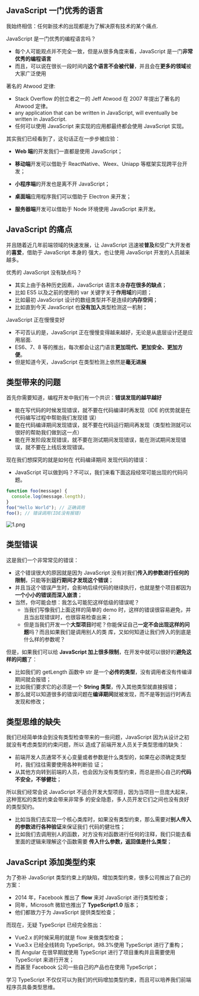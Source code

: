 
## JavaScript 一门优秀的语言

我始终相信：任何新技术的出现都是为了解决原有技术的某个痛点.

JavaScript 是一门优秀的编程语言吗？

- 每个人可能观点并不完全一致，但是从很多角度来看，JavaScript 是一门**非常优秀的编程语言**
- 而且，可以说在很长一段时间内**这个语言不会被代替**，并且会在**更多的领域**被大家广泛使用

著名的 Atwood 定律:

- Stack Overflow 的创立者之一的 Jeff Atwood 在 2007 年提出了著名的 Atwood 定律。
- any application that can be written in JavaScript, will eventually be written in JavaScript.
- 任何可以使用 JavaScript 来实现的应用都最终都会使用 JavaScript 实现。

其实我们已经看到了，这句话正在一步步被应验：

- **Web 端**的开发我们一直都是使用 JavaScript；

- **移动端**开发可以借助于 ReactNative、Weex、Uniapp 等框架实现跨平台开发；

- **小程序端**的开发也是离不开 JavaScript；

- **桌面端**应用程序我们可以借助于 Electron 来开发；

- **服务器端**开发可以借助于 Node 环境使用 JavaScript 来开发。

## JavaScript 的痛点

并且随着近几年前端领域的快速发展，让 JavaScript 迅速被**普及**和受广大开发者的**喜爱**，借助于 JavaScript 本身的
强大，也让使用 JavaScript 开发的人员越来越多。

优秀的 JavaScript 没有缺点吗？

- 其实上由于各种历史因素，JavaScript 语言本身**存在很多的缺点**；
- 比如 ES5 以及之前的使用的 var 关键字关于**作用域**的问题；
- 比如最初 JavaScript 设计的数组类型并不是连续的**内存空间**；
- 比如直到今天 JavaScript 也**没有加入**类型检测这一机制；

JavaScript 正在慢慢变好

- 不可否认的是，JavaScript 正在慢慢变得越来越好，无论是从底层设计还是应用层面.
- ES6、7、8 等的推出，每次都会让这门语言**更加现代、更加安全、更加方便**。
- 但是知道今天，JavaScript 在类型检测上依然是**毫无进展**

## 类型带来的问题

首先你需要知道，编程开发中我们有一个共识：**错误发现的越早越好**

- 能在写代码的时候发现错误，就不要在代码编译时再发现（IDE 的优势就是在代码编写过程中帮助我们发现错
  误）
- 能在代码编译期间发现错误，就不要在代码运行期间再发现（类型检测就可以很好的帮助我们做到这一点）
- 能在开发阶段发现错误，就不要在测试期间发现错误，能在测试期间发现错误，就不要在上线后发现错误。

现在我们想探究的就是如何在 代码编译期间 发现代码的错误：

- JavaScript 可以做到吗？不可以，我们来看下面这段经常可能出现的代码问题。

```js
function foo(message) {
  console.log(message.length);
}
foo("Hello World"); // 正确调用
foo(); // 错误调用(IDE没有报错)
```

![1.png](https://img11.360buyimg.com/ddimg/jfs/t1/186161/30/18434/66891/61122a1aE7f8d4793/7a77d7c3a1d8ded8.png)

## 类型错误

这是我们一个非常常见的错误：

- 这个错误很大的原因就是因为 JavaScript 没有对我们**传入的参数进行任何的限制**，只能等到**运行期间才发现这个错误**；
- 并且当这个错误产生时，会影响后续代码的继续执行，也就是整个项目都因为**一个小小的错误而深入崩溃**；
- 当然，你可能会想：我怎么可能犯这样低级的错误呢？
  - 当我们写像我们上面这样的简单的 demo 时，这样的错误很容易避免，并且当出现错误时，也很容易检查出来；
  - 但是当我们开发一个**大型项目**时呢？你能保证自己**一定不会出现这样的问题**吗？而且如果我们是调用别人的类
    库，又如何知道让我们传入的到底是什么样的参数呢？

但是，如果我们可以给 **JavaScript 加上很多限制**，在开发中就可以很好的**避免这样的问题**了：

- 比如我们的 getLength 函数中 str 是一个**必传的类型**，没有调用者没有传编译期间就会报错；
- 比如我们要求它的必须是一个 **String 类型**，传入其他类型就直接报错；
- 那么就可以知道很多的错误问题在**编译期间**就被发现，而不是等到运行时再去发现和修改；

## 类型思维的缺失

我们已经简单体会到没有类型检查带来的一些问题，JavaScript 因为从设计之初就没有考虑类型的约束问题，所以
造成了前端开发人员关于类型思维的缺失：

- 前端开发人员通常不关心变量或者参数是什么类型的，如果在必须确定类型时，我们往往需要使用各种判断验
  证；
- 从其他方向转到前端的人员，也会因为没有类型约束，而总是担心自己的**代码不安全，不够健壮**；

所以我们经常会说 JavaScript 不适合开发大型项目，因为当项目一旦庞大起来，这种宽松的类型约束会带来非常多
的安全隐患，多人员开发它们之间也没有良好的类型契约。

- 比如当我们去实现一个核心类库时，如果没有类型约束，那么需要对**别人传入的参数进行各种验证**来保证我们
  代码的健壮性；
- 比如我们去调用别人的函数，对方没有对函数进行任何的注释，我们只能去看里面的逻辑来理解这个函数需要
  **传入什么参数，返回值是什么类型**；

## JavaScript 添加类型约束

为了弥补 JavaScript 类型约束上的缺陷，增加类型约束，很多公司推出了自己的方案：

- 2014 年，Facebook 推出了 **flow** 来对 JavaScript 进行类型检查；
- 同年，Microsoft 微软也推出了 **TypeScript1.0** 版本；
- 他们都致力于为 JavaScript 提供类型检查；

而现在，无疑 TypeScript 已经完全胜出：

- Vue2.x 的时候采用的就是 flow 来做类型检查；
- Vue3.x 已经全线转向 TypeScript，98.3%使用 TypeScript 进行了重构；
- 而 Angular 在很早期就使用 TypeScript 进行了项目重构并且需要使用 TypeScript 来进行开发；
- 而甚至 Facebook 公司一些自己的产品也在使用 TypeScript；

学习 TypeScript 不仅仅可以为我们的代码增加类型约束，而且可以培养我们前端程序员具备类型思维。

